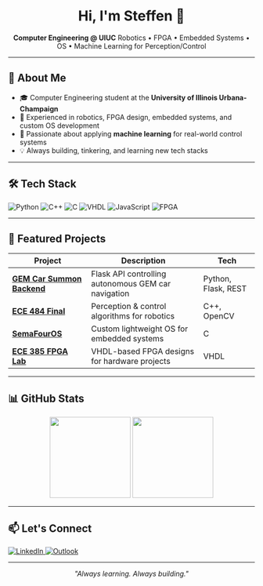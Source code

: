 <!-- Profile README for Steffen Brown -->

<h1 align="center">Hi, I'm Steffen 👋</h1>

<p align="center">
  <b>Computer Engineering @ UIUC</b>  
  Robotics • FPGA • Embedded Systems • OS • Machine Learning for Perception/Control  
</p>

---

## 🚀 About Me
- 🎓 Computer Engineering student at the **University of Illinois Urbana-Champaign**  
- 🤖 Experienced in robotics, FPGA design, embedded systems, and custom OS development  
- 🧠 Passionate about applying **machine learning** for real-world control systems  
- 💡 Always building, tinkering, and learning new tech stacks

---

## 🛠️ Tech Stack
<p>
  <img src="https://img.shields.io/badge/Python-3776AB?logo=python&logoColor=fff" alt="Python"/>
  <img src="https://img.shields.io/badge/C++-00599C?logo=cplusplus&logoColor=fff" alt="C++"/>
  <img src="https://img.shields.io/badge/C-00599C?logo=c&logoColor=fff" alt="C"/>
  <img src="https://img.shields.io/badge/VHDL-00979D?logo=verilog&logoColor=fff" alt="VHDL"/>
  <img src="https://img.shields.io/badge/JavaScript-F7DF1E?logo=javascript&logoColor=000" alt="JavaScript"/>
  <img src="https://img.shields.io/badge/FPGA-00979D?logo=xilinx&logoColor=fff" alt="FPGA"/>
</p>

---

## 📌 Featured Projects
| Project | Description | Tech |
| --- | --- | --- |
| **[GEM Car Summon Backend](https://github.com/steffen-brown/GEM-Summon-Backend)** | Flask API controlling autonomous GEM car navigation | Python, Flask, REST |
| **[ECE 484 Final](https://github.com/steffen-brown/ece484-final)** | Perception & control algorithms for robotics | C++, OpenCV |
| **[SemaFourOS](https://github.com/steffen-brown/SemaFourOS)** | Custom lightweight OS for embedded systems | C |
| **[ECE 385 FPGA Lab](https://github.com/steffen-brown/ece385)** | VHDL-based FPGA designs for hardware projects | VHDL |

---

## 📊 GitHub Stats
<p align="center">
  <img src="https://github-readme-stats.vercel.app/api?username=steffen-brown&show_icons=true&theme=tokyonight" height="165"/>
  <img src="https://github-readme-stats.vercel.app/api/top-langs/?username=steffen-brown&layout=compact&theme=tokyonight" height="165"/>
</p>

---

## 📫 Let's Connect
<p>
  <a href="https://www.linkedin.com/in/steffenbrown/">
    <img src="https://img.shields.io/badge/LinkedIn-0A66C2?logo=linkedin&logoColor=fff" alt="LinkedIn"/>
  </a>
  <a href="mailto:steffenbrown@outlook.com">
    <img src="https://img.shields.io/badge/Email-0078D4?logo=microsoft-outlook&logoColor=fff" alt="Outlook"/>
  </a>
</p>

---

<p align="center"><i>"Always learning. Always building."</i></p>
